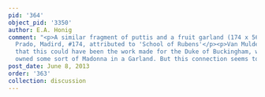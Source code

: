 ```yaml
---
pid: '364'
object_pid: '3350'
author: E.A. Honig
comment: "<p>A similar fragment of puttis and a fruit garland (174 x 56 cm) in the
  Prado, Madird, #174, attributed to 'School of Rubens'</p><p>Van Mulders has suggested
  that this could have been the work made for the Duke of Buckingham, who certainly
  owned some sort of Madonna in a Garland. But this connection seems to be just speculation.</p>"
post_date: June 8, 2013
order: '363'
collection: discussion
---
```

